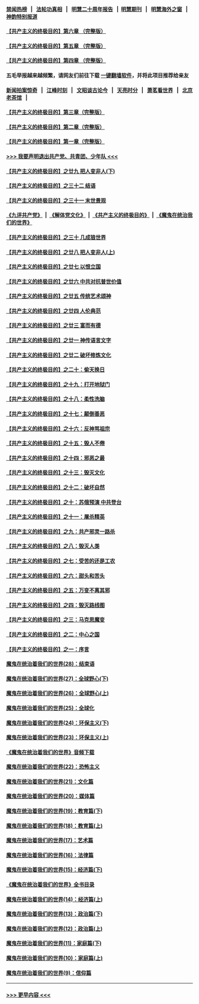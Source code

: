 #### [禁闻热榜](热点新闻.md?=0)  &nbsp;&nbsp;|&nbsp;&nbsp; [法轮功真相](https://github.com/gfw-breaker/truth/blob/master/README.md?=0) &nbsp;&nbsp;|&nbsp;&nbsp; [明慧二十周年报告](https://github.com/gfw-breaker/mh-reports/blob/master/README.md?=0) &nbsp;&nbsp;|&nbsp;&nbsp;[明慧期刊](https://github.com/gfw-breaker/mh-qikan) &nbsp;&nbsp;|&nbsp;&nbsp; [明慧海外之窗](https://github.com/gfw-breaker/mh-news/blob/master/README.md?=0) &nbsp;&nbsp;|&nbsp;&nbsp; [神韵特别报道](https://github.com/gfw-breaker/mh-news/blob/master/shenyun.md?=0)
#### [【共产主义的终极目的】第六章 （完整版）](../pages/nsc422/n11428913.md?t=03160102) 
#### [【共产主义的终极目的】第五章 （完整版）](../pages/nsc422/n11428912.md?t=03160102) 
#### [【共产主义的终极目的】第四章 （完整版）](../pages/nsc422/n11428907.md?t=03160102) 
#### 五毛举报越来越频繁，请网友们前往下载 [一键翻墙软件](https://github.com/gfw-breaker/ssr-accounts)，并将此项目推荐给亲友
#### [新闻拍案惊奇](https://github.com/gfw-breaker/banned-news/blob/master/pages/link4.md) &nbsp;&nbsp;|&nbsp;&nbsp; [江峰时刻](https://github.com/gfw-breaker/banned-news/blob/master/pages/link4.md) &nbsp;&nbsp;|&nbsp;&nbsp; [文昭谈古论今](https://github.com/gfw-breaker/banned-news/blob/master/pages/link4.md) &nbsp;&nbsp;|&nbsp;&nbsp; [天亮时分](https://github.com/gfw-breaker/banned-news/blob/master/pages/link4.md) &nbsp;&nbsp;|&nbsp;&nbsp; [萧茗看世界](https://github.com/gfw-breaker/banned-news/blob/master/pages/link4.md) &nbsp;&nbsp;|&nbsp;&nbsp; [北京老茶馆](https://github.com/gfw-breaker/banned-news/blob/master/pages/link4.md) &nbsp;&nbsp;|&nbsp;&nbsp; 
#### [【共产主义的终极目的】第三章（完整版）](../pages/nsc422/n11428848.md?t=03160102) 
#### [【共产主义的终极目的】第二章（完整版）](../pages/nsc422/n11428831.md?t=03160102) 
#### [【共产主义的终极目的】第一章（完整版）](../pages/nsc422/n11417651.md?t=03160102) 
#### [>>> 我要声明退出共产党、共青团、少年队 <<<](https://github.com/begood0513/goodnews/blob/master/quit/letter.md) 
#### [【共产主义的终极目的】之廿九 把人变非人(下)](../pages/nsc422/n11344140.md?t=03160102) 
#### [【共产主义的终极目的】之三十二 结语](../pages/nsc422/n11360535.md?t=03160102) 
#### [【共产主义的终极目的】之三十一 末世景观](../pages/nsc422/n11351129.md?t=03160102) 
#### [《九评共产党》](https://github.com/begood0513/9ping.md/blob/master/README.md) &nbsp;|&nbsp; [《解体党文化》](../../../../jtdwh.md/blob/master/README.md)  &nbsp;|&nbsp; [《共产主义的终极目的》](../../../../gczydzjmd.md/blob/master/README.md) &nbsp;|&nbsp; [《魔鬼在统治我们的世界》](../../../../mgztzwmdsj.md/blob/master/README.md) 
#### [【共产主义的终极目的】之三十 几成狼世界](../pages/nsc422/n11348280.md?t=03160102) 
#### [【共产主义的终极目的】之廿八 把人变非人(上)](../pages/nsc422/n11340492.md?t=03160102) 
#### [【共产主义的终极目的】之廿七 以恨立国](../pages/nsc422/n11336944.md?t=03160102) 
#### [【共产主义的终极目的】之廿六 中共对抗普世价值](../pages/nsc422/n11324785.md?t=03160102) 
#### [【共产主义的终极目的】之廿五 传统艺术颂神](../pages/nsc422/n11296396.md?t=03160102) 
#### [【共产主义的终极目的】之廿四 人伦典范](../pages/nsc422/n11296397.md?t=03160102) 
#### [【共产主义的终极目的】之廿三 富而有德](../pages/nsc422/n11283598.md?t=03160102) 
#### [【共产主义的终极目的】之廿一 神传语言文字](../pages/nsc422/n11263265.md?t=03160102) 
#### [【共产主义的终极目的】之廿二 破坏修炼文化](../pages/nsc422/n11245728.md?t=03160102) 
#### [【共产主义的终极目的】之二十：偷天换日](../pages/nsc422/n11238846.md?t=03160102) 
#### [【共产主义的终极目的】之十九：打开地狱门](../pages/nsc422/n11206376.md?t=03160102) 
#### [【共产主义的终极目的】之十八：柔性洗脑](../pages/nsc422/n11199994.md?t=03160102) 
#### [【共产主义的终极目的】之十七：颠倒善恶](../pages/nsc422/n11179782.md?t=03160102) 
#### [【共产主义的终极目的】之十六：反神骂祖宗](../pages/nsc422/n11166798.md?t=03160102) 
#### [【共产主义的终极目的】之十五：毁人不倦](../pages/nsc422/n11166792.md?t=03160102) 
#### [【共产主义的终极目的】之十四：邪恶之最](../pages/nsc422/n11150249.md?t=03160102) 
#### [【共产主义的终极目的】之十三：毁灭文化](../pages/nsc422/n11135227.md?t=03160102) 
#### [【共产主义的终极目的】之十二：破坏自然](../pages/nsc422/n11135214.md?t=03160102) 
#### [【共产主义的终极目的】之十：苏俄预演 中共登台](../pages/nsc422/n11118424.md?t=03160102) 
#### [【共产主义的终极目的】之十一：屠杀精英](../pages/nsc422/n11118442.md?t=03160102) 
#### [【共产主义的终极目的】之九：共产邪灵一路杀](../pages/nsc422/n11114139.md?t=03160102) 
#### [【共产主义的终极目的】之八：毁灭人类](../pages/nsc422/n11108503.md?t=03160102) 
#### [【共产主义的终极目的】之七：受苦的还是工农](../pages/nsc422/n11101809.md?t=03160102) 
#### [【共产主义的终极目的】之六：甜头和苦头](../pages/nsc422/n11096971.md?t=03160102) 
#### [【共产主义的终极目的】之五：万变不离其邪](../pages/nsc422/n11091285.md?t=03160102) 
#### [【共产主义的终极目的】之四：毁灭路线图](../pages/nsc422/n11086284.md?t=03160102) 
#### [【共产主义的终极目的】之三：马克思魔变](../pages/nsc422/n11061941.md?t=03160102) 
#### [【共产主义的终极目的】之二：中心之国](../pages/nsc422/n11047728.md?t=03160102) 
#### [【共产主义的终极目的】之一：序言](../pages/nsc422/n11086077.md?t=03160102) 
#### [魔鬼在统治着我们的世界(28)：结束语](../pages/nsc422/n10936246.md?t=03160102) 
#### [魔鬼在统治着我们的世界(27)：全球野心(下)](../pages/nsc422/n10928319.md?t=03160102) 
#### [魔鬼在统治着我们的世界(26)：全球野心(上)](../pages/nsc422/n10900318.md?t=03160102) 
#### [魔鬼在统治着我们的世界(25)：全球化](../pages/nsc422/n10788205.md?t=03160102) 
#### [魔鬼在统治着我们的世界(24)：环保主义(下)](../pages/nsc422/n10695307.md?t=03160102) 
#### [魔鬼在统治着我们的世界(23)：环保主义(上)](../pages/nsc422/n10688613.md?t=03160102) 
#### [《魔鬼在统治着我们的世界》音频下载](../pages/nsc422/n10635553.md?t=03160102) 
#### [魔鬼在统治着我们的世界(22)：恐怖主义](../pages/nsc422/n10614727.md?t=03160102) 
#### [魔鬼在统治着我们的世界(21)：文化篇](../pages/nsc422/n10597706.md?t=03160102) 
#### [魔鬼在统治着我们的世界(20)：媒体篇](../pages/nsc422/n10586579.md?t=03160102) 
#### [魔鬼在统治着我们的世界(19)：教育篇(下)](../pages/nsc422/n10564808.md?t=03160102) 
#### [魔鬼在统治着我们的世界(18)：教育篇(上)](../pages/nsc422/n10526970.md?t=03160102) 
#### [魔鬼在统治着我们的世界(17)：艺术篇](../pages/nsc422/n10499093.md?t=03160102) 
#### [魔鬼在统治着我们的世界(16)：法律篇](../pages/nsc422/n10485969.md?t=03160102) 
#### [魔鬼在统治着我们的世界(15)：经济篇(下)](../pages/nsc422/n10469975.md?t=03160102) 
#### [《魔鬼在统治着我们的世界》全书目录](../pages/nsc422/n10464261.md?t=03160102) 
#### [魔鬼在统治着我们的世界(14)：经济篇(上)](../pages/nsc422/n10457370.md?t=03160102) 
#### [魔鬼在统治着我们的世界(13)：政治篇(下)](../pages/nsc422/n10448270.md?t=03160102) 
#### [魔鬼在统治着我们的世界(12)：政治篇(上)](../pages/nsc422/n10444576.md?t=03160102) 
#### [魔鬼在统治着我们的世界(11)：家庭篇(下)](../pages/nsc422/n10440961.md?t=03160102) 
#### [魔鬼在统治着我们的世界(10)：家庭篇(上)](../pages/nsc422/n10435448.md?t=03160102) 
#### [魔鬼在统治着我们的世界(9)：信仰篇](../pages/nsc422/n10432159.md?t=03160102) 

----
#### [ >>> 更早内容 <<< ](../indexes/nsc422-earlier.md)
